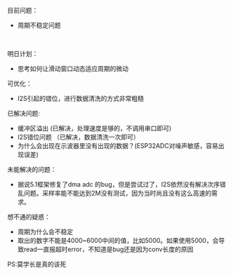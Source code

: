   目前问题：
* 周期不稳定问题
<br/>

明日计划：   
*  思考如何让滑动窗口动态适应周期的微动
  
可优化：
* I2S引起的错位，进行数据清洗的方式非常粗糙


已解决问题:
* 缓冲区溢出 (已解决，处理速度是够的，不调用串口即可)
* I2S错位问题  （已解决，数据清洗一次即可）
* 为什么会出现在示波器里没有出现的数据？(ESP32ADC对噪声敏感，容易出现误差)

未能解决的问题：
*  据说5.1框架修复了dma adc 的bug，但是尝试过了，I2S依然没有解决次序错乱问题。采样率能不能达到2M没有测试，因为当时尚且没有这么高速的需求。

想不通的疑惑：
* 周期为什么会不稳定
* 取出的数字不能是4000~6000中间的值，比如5000。如果使用5000，会导致read一直报超时error，不知道是bug还是因为conv长度的原因    

PS:莫学长是真的该死   